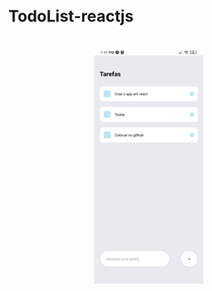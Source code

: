 # TodoList-reactjs

<h1 style="font-family: roboto" align='center'>
  <img src='./Modelo_LightMode.jpg' height=425></img>
</h1>
